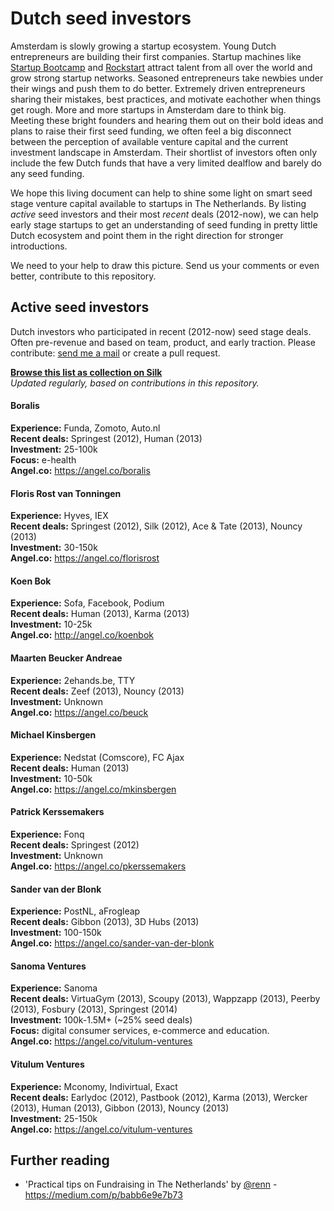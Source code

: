 Dutch seed investors
===============
Amsterdam is slowly growing a startup ecosystem. Young Dutch entrepreneurs are building their first companies. Startup machines like [Startup Bootcamp](http://www.startupbootcamp.org/accelerator/amsterdam.html) and [Rockstart](http://rockstart.com) attract talent from all over the world and grow strong startup networks. Seasoned entrepreneurs take newbies under their wings and push them to do better. Extremely driven entrepreneurs sharing their mistakes, best practices, and motivate eachother when things get rough. More and more startups in Amsterdam dare to think big.  
Meeting these bright founders and hearing them out on their bold ideas and plans to raise their first seed funding, we often feel a big disconnect between the perception of available venture capital and the current investment landscape in Amsterdam. Their shortlist of investors often only include the few Dutch funds that have a very limited dealflow and barely do any seed funding. 

We hope this living document can help to shine some light on smart seed stage venture capital available to startups in The Netherlands. By listing *active* seed investors and their most *recent* deals (2012-now), we can help early stage startups to get an understanding of seed funding in pretty little Dutch ecosystem and point them in the right direction for stronger introductions. 

We need to your help to draw this picture. Send us your comments or even better, contribute to this repository.


## Active seed investors

Dutch investors who participated in recent (2012-now) seed stage deals. Often pre-revenue and based on team, product, and early traction.  Please contribute: [send me a mail](mailto:paul@human.co) or create a pull request.

**[Browse this list as collection on Silk](http://dutch-investors.silk.co)**  
*Updated regularly, based on contributions in this repository.*


#### Boralis
**Experience:** Funda, Zomoto, Auto.nl  
**Recent deals:**  Springest (2012), Human (2013)  
**Investment:** 25-100k  
**Focus:** e-health  
**Angel.co:** https://angel.co/boralis  


#### Floris Rost van Tonningen
**Experience:** Hyves, IEX  
**Recent deals:**  Springest (2012), Silk (2012), Ace & Tate (2013), Nouncy (2013)  
**Investment:** 30-150k  
**Angel.co:** https://angel.co/florisrost  


#### Koen Bok
**Experience:** Sofa, Facebook, Podium  
**Recent deals:** Human (2013), Karma (2013)   
**Investment:** 10-25k  
**Angel.co:** http://angel.co/koenbok  


#### Maarten Beucker Andreae
**Experience:** 2ehands.be, TTY  
**Recent deals:**  Zeef (2013), Nouncy (2013)  
**Investment:** Unknown  
**Angel.co:** https://angel.co/beuck


#### Michael Kinsbergen 
**Experience:** Nedstat (Comscore), FC Ajax    
**Recent deals:** Human (2013)     
**Investment:** 10-50k  
**Angel.co:** https://angel.co/mkinsbergen   


#### Patrick Kerssemakers
**Experience:** Fonq  
**Recent deals:**  Springest (2012)  
**Investment:** Unknown  
**Angel.co:** https://angel.co/pkerssemakers  


#### Sander van der Blonk
**Experience:** PostNL, aFrogleap  
**Recent deals:**  Gibbon (2013), 3D Hubs (2013)  
**Investment:** 100-150k  
**Angel.co:** https://angel.co/sander-van-der-blonk


#### Sanoma Ventures
**Experience:** Sanoma  
**Recent deals:**  VirtuaGym (2013), Scoupy (2013), Wappzapp (2013), Peerby (2013), Fosbury (2013), Springest (2014)  
**Investment:** 100k-1.5M+ (~25% seed deals)  
**Focus:** digital consumer services, e-commerce and education.  
**Angel.co:** https://angel.co/vitulum-ventures


#### Vitulum Ventures
**Experience:** Mconomy, Indivirtual, Exact  
**Recent deals:**  Earlydoc (2012), Pastbook (2012), Karma (2013), Wercker (2013), Human (2013), Gibbon (2013), Nouncy (2013)  
**Investment:** 25-150k  
**Angel.co:** https://angel.co/vitulum-ventures



## Further reading

* 'Practical tips on Fundraising in The Netherlands' by [@renn](http://twitter.com/renn) - https://medium.com/p/babb6e9e7b73
